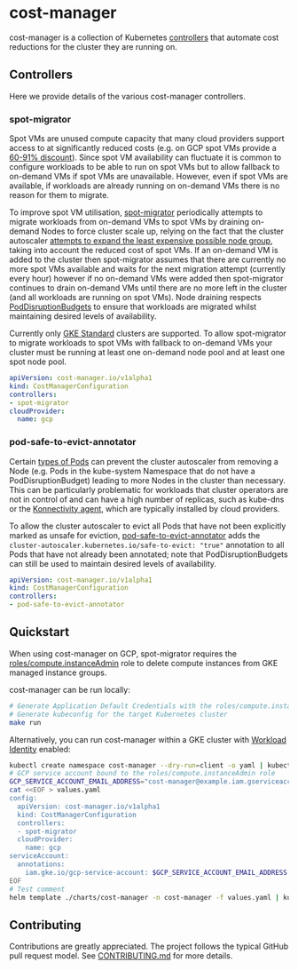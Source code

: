 # cost-manager

cost-manager is a collection of Kubernetes
[controllers](https://kubernetes.io/docs/concepts/architecture/controller/) that automate cost
reductions for the cluster they are running on.

## Controllers

Here we provide details of the various cost-manager controllers.

### spot-migrator

Spot VMs are unused compute capacity that many cloud providers support access to at significantly
reduced costs (e.g. on GCP spot VMs provide a [60-91%
discount](https://cloud.google.com/compute/docs/instances/spot#pricing)). Since spot VM availability
can fluctuate it is common to configure workloads to be able to run on spot VMs but to allow
fallback to on-demand VMs if spot VMs are unavailable. However, even if spot VMs are available, if
workloads are already running on on-demand VMs there is no reason for them to migrate.

To improve spot VM utilisation, [spot-migrator](./pkg/controller/spot_migrator.go) periodically
attempts to migrate workloads from on-demand VMs to spot VMs by draining on-demand Nodes to force
cluster scale up, relying on the fact that the cluster autoscaler [attempts to expand the least
expensive possible node
group](https://github.com/kubernetes/autoscaler/blob/600cda52cf764a1f08b06fc8cc29b1ef95f13c76/cluster-autoscaler/proposals/pricing.md),
taking into account the reduced cost of spot VMs. If an on-demand VM is added to the cluster then
spot-migrator assumes that there are currently no more spot VMs available and waits for the next
migration attempt (currently every hour) however if no on-demand VMs were added then spot-migrator
continues to drain on-demand VMs until there are no more left in the cluster (and all workloads are
running on spot VMs). Node draining respects
[PodDisruptionBudgets](https://kubernetes.io/docs/concepts/workloads/pods/disruptions/) to ensure
that workloads are migrated whilst maintaining desired levels of availability.

Currently only [GKE
Standard](https://cloud.google.com/kubernetes-engine/docs/concepts/types-of-clusters) clusters are
supported. To allow spot-migrator to migrate workloads to spot VMs with fallback to on-demand VMs
your cluster must be running at least one on-demand node pool and at least one spot node pool.

```yaml
apiVersion: cost-manager.io/v1alpha1
kind: CostManagerConfiguration
controllers:
- spot-migrator
cloudProvider:
  name: gcp
```

### pod-safe-to-evict-annotator

Certain [types of
Pods](https://github.com/kubernetes/autoscaler/blob/bb72e46cb0697090683969c932a38afec9089978/cluster-autoscaler/FAQ.md#what-types-of-pods-can-prevent-ca-from-removing-a-node)
can prevent the cluster autoscaler from removing a Node (e.g. Pods in the kube-system Namespace that
do not have a PodDisruptionBudget) leading to more Nodes in the cluster than necessary. This can be
particularly problematic for workloads that cluster operators are not in control of and can have a
high number of replicas, such as kube-dns or the [Konnectivity
agent](https://kubernetes.io/docs/tasks/extend-kubernetes/setup-konnectivity/), which are typically
installed by cloud providers.

To allow the cluster autoscaler to evict all Pods that have not been explicitly marked as unsafe for
eviction, [pod-safe-to-evict-annotator](./pkg/controller/pod_safe_to_evict_annotator.go) adds the
`cluster-autoscaler.kubernetes.io/safe-to-evict: "true"` annotation to all Pods that have not
already been annotated; note that PodDisruptionBudgets can still be used to maintain desired levels
of availability.

```yaml
apiVersion: cost-manager.io/v1alpha1
kind: CostManagerConfiguration
controllers:
- pod-safe-to-evict-annotator
```

## Quickstart

When using cost-manager on GCP, spot-migrator requires the
[roles/compute.instanceAdmin](https://cloud.google.com/iam/docs/understanding-roles#compute.instanceAdmin)
role to delete compute instances from GKE managed instance groups.

cost-manager can be run locally:

```sh
# Generate Application Default Credentials with the roles/compute.instanceAdmin role
# Generate kubeconfig for the target Kubernetes cluster
make run
```

Alternatively, you can run cost-manager within a GKE cluster with [Workload
Identity](https://cloud.google.com/kubernetes-engine/docs/how-to/workload-identity) enabled:

```sh
kubectl create namespace cost-manager --dry-run=client -o yaml | kubectl apply -f -
# GCP service account bound to the roles/compute.instanceAdmin role
GCP_SERVICE_ACCOUNT_EMAIL_ADDRESS="cost-manager@example.iam.gserviceaccount.com"
cat <<EOF > values.yaml
config:
  apiVersion: cost-manager.io/v1alpha1
  kind: CostManagerConfiguration
  controllers:
  - spot-migrator
  cloudProvider:
    name: gcp
serviceAccount:
  annotations:
    iam.gke.io/gcp-service-account: $GCP_SERVICE_ACCOUNT_EMAIL_ADDRESS
EOF
# Test comment
helm template ./charts/cost-manager -n cost-manager -f values.yaml | kubectl apply -f -
```

## Contributing

Contributions are greatly appreciated. The project follows the typical GitHub pull request model.
See [CONTRIBUTING.md](CONTRIBUTING.md) for more details.
